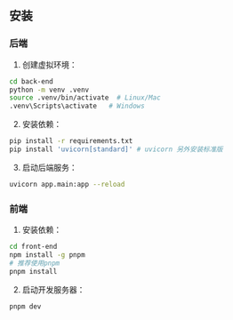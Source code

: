 ## 安装

### 后端

1. 创建虚拟环境：
```bash
cd back-end
python -m venv .venv
source .venv/bin/activate  # Linux/Mac
.venv\Scripts\activate   # Windows
```

2. 安装依赖：
```bash
pip install -r requirements.txt
pip install 'uvicorn[standard]' # uvicorn 另外安装标准版
```

3. 启动后端服务：
```bash
uvicorn app.main:app --reload
```

### 前端

1. 安装依赖：
```bash
cd front-end
npm install -g pnpm 
# 推荐使用pnpm
pnpm install
```

2. 启动开发服务器：
```bash
pnpm dev
```

